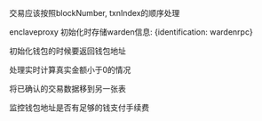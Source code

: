 交易应该按照blockNumber, txnIndex的顺序处理

enclaveproxy
初始化时存储warden信息: {identification: wardenrpc}

初始化钱包的时候要返回钱包地址

处理实时计算真实金额小于0的情况

将已确认的交易数据移到另一张表

监控钱包地址是否有足够的钱支付手续费
